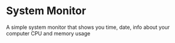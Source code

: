 # System Monitor

A simple system monitor that shows you time, date, info about your computer CPU and memory usage
